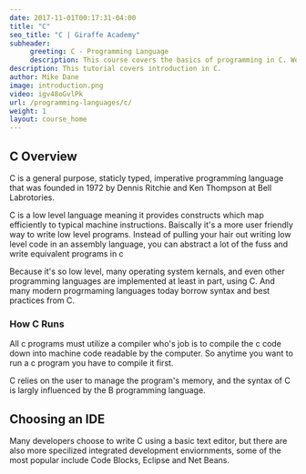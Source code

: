 ```yaml
---
date: 2017-11-01T00:17:31-04:00
title: "C"
seo_title: "C | Giraffe Academy"
subheader:
     greeting: C - Programming Language
     description: This course covers the basics of programming in C. Work your way through the videos and we'll teach you everything you need to know to start your programming journey!
description: This tutorial covers introduction in C.
author: Mike Dane
image: introduction.png
video: igv48oGvlPk
url: /programming-languages/c/
weight: 1
layout: course_home
---
```


## C Overview

C is a general purpose, staticly typed, imperative programming language
that was founded in 1972 by Dennis Ritchie and Ken Thompson at Bell Labrotories.

C is a low level language meaning it provides constructs which map efficiently to
typical machine instructions. Baiscally it's a more user friendly way to write
low level programs. Instead of pulling your hair out writing low level code in an
assembly language, you can abstract a lot of the fuss and write equivalent programs
in c

Because it's so low level, many operating system kernals, and even other programming
languages are implemented at least in part, using C. And many modern progrmaming
languages today borrow syntax and best practices from C.

### How C Runs

All c programs must utilize a compiler who's job is to compile the c code down
into machine code readable by the computer. So anytime you want to run a c program
you have to compile it first.

C relies on the  user to manage the program's memory, and the
syntax of C is largly influenced by the B programming language.

## Choosing an IDE

Many developers choose to write C using a basic text editor, but there are also
more specilized integrated development enviornments, some of the most popular
include Code Blocks, Eclipse and Net Beans.